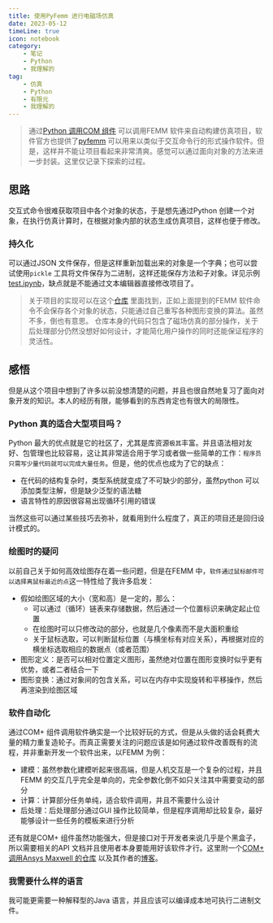 ```yaml
---
title: 使用PyFemm 进行电磁场仿真  
date: 2023-05-12  
timeLine: true
icon: notebook
category:  
    - 笔记  
    - Python
    - 我理解的  
tag:  
    - 仿真  
    - Python  
    - 有限元  
    - 我理解的  
---   
```


> 通过[Python 调用COM 组件](../../python/win32com/README.md) 可以调用FEMM 软件来自动构建仿真项目，软件官方也提供了[pyfemm](https://pypi.org/project/pyfemm/) 可以用来以类似于交互命令行的形式操作软件。但是，这样并不能让项目看起来非常清爽。感觉可以通过面向对象的方法来进一步封装。这里仅记录下探索的过程。   

## 思路    
交互式命令很难获取项目中各个对象的状态，于是想先通过Python 创建一个对象，在执行仿真计算时，在根据对象内部的状态生成仿真项目，这样也便于修改。   


### 持久化  
可以通过JSON 文件保存，但是这样重新加载出来的对象是一个字典；也可以尝试使用`pickle` 工具将文件保存为二进制，这样还能保存方法和子对象。详见示例[test.ipynb](./test.ipynb)，缺点就是不能通过文本编辑器直接修改项目了。  

> 关于项目的实现可以在这个[仓库](https://github.com/12Tall/tpyFEMM) 里面找到，正如上面提到的FEMM 软件命令不会保存各个对象的状态，只能通过自己重写各种图形变换的算法。虽然不多，倒也有意思。
> 仓库本身的代码只包含了磁场仿真的部分操作，关于后处理部分仍然没想好如何设计，才能简化用户操作的同时还能保证程序的灵活性。  


## 感悟  
但是从这个项目中想到了许多以前没想清楚的问题，并且也很自然地复习了面向对象开发的知识。本人的经历有限，能够看到的东西肯定也有很大的局限性。  

### Python 真的适合大型项目吗？  
Python 最大的优点就是它的社区了，尤其是库资源`极其`丰富。并且语法相对友好、包管理也比较容易，这让其非常适合用于学习或者做一些简单的工作：`程序员只需写少量代码就可以完成大量任务`。但是，他的优点也成为了它的缺点：  
- 在代码的结构复杂时，类型系统就变成了不可缺少的部分，虽然python 可以添加类型注解，但是缺少泛型的语法糖
- 语言特性的原因很容易出现循环引用的错误  

当然这些可以通过某些技巧去弥补，就看用到什么程度了，真正的项目还是回归设计模式的。  

### 绘图时的疑问  
以前自己关于如何高效绘图存在着一些问题，但是在FEMM 中，`软件通过鼠标邮件可以选择离鼠标最近的点`这一特性给了我许多启发：  
- 假如绘图区域的大小（宽和高）是一定的，那么：
  - 可以通过（循环）链表来存储数据，然后通过一个位置标识来确定起止位置  
  - 在绘图时可以只修改动的部分，也就是几个像素而不是大面积重绘  
  - 关于鼠标选取，可以判断鼠标位置（与横坐标有对应关系），再根据对应的横坐标选取相应的数据点（或者范围）  
- 图形定义：是否可以相对位置定义图形，虽然绝对位置在图形变换时似乎更有优势，或者二者结合一下  
- 图形变换：通过对象间的包含关系，可以在内存中实现旋转和平移操作，然后再渲染到绘图区域  

### 软件自动化   
通过COM+ 组件调用软件确实是一个比较好玩的方式，但是从头做的话会耗费大量的精力重复造轮子。而真正需要关注的问题应该是如何通过软件改善既有的流程，并非重新开发一个软件出来，以FEMM 为例：  
- 建模：虽然参数化建模听起来很高端，但是人机交互是一个复杂的过程，并且FEMM 的交互几乎完全是单向的，完全参数化倒不如只关注其中需要变动的部分  
- 计算：计算部分任务单纯，适合软件调用，并且不需要什么设计  
- 后处理：后处理部分通过GUI 操作比较简单，但是程序调用却比较复杂，最好能够设计一些任务的模板来进行分析  

还有就是COM+ 组件虽然功能强大，但是接口对于开发者来说几乎是个黑盒子，所以需要相关的API 文档并且使用者本身要能用好该软件才行。这里附一个[COM+ 调用Ansys Maxwell 的仓库](https://github.com/MarkWengSTR/ansys-maxwell-EM-design-online/) 以及其作者的[博客](https://mark-weng.com/)。

### 我需要什么样的语言  
我可能更需要一种解释型的Java 语言，并且应该可以编译成本地可执行二进制文件。  